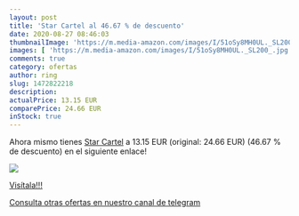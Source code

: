 ```yaml
---
layout: post
title: 'Star Cartel al 46.67 % de descuento'
date: 2020-08-27 08:46:03
thumbnailImage: 'https://m.media-amazon.com/images/I/51oSy8MH0UL._SL200_.jpg'
images: [ 'https://m.media-amazon.com/images/I/51oSy8MH0UL._SL200_.jpg' ]
comments: true
category: ofertas
author: ring
slug: 1472822218
description:
actualPrice: 13.15 EUR
comparePrice: 24.66 EUR
inStock: true
---
```


Ahora mismo tienes [Star Cartel](https://www.amazon.com/dp/1472822218/?tag=redken08-20) a 13.15 EUR (original: 24.66 EUR) (46.67 %  de descuento) en el siguiente enlace!

[![](https://m.media-amazon.com/images/I/51oSy8MH0UL._SL200_.jpg)](https://www.amazon.com/dp/1472822218/?tag=redken08-20)

[Visítala!!!](https://www.amazon.com/dp/1472822218/?tag=redken08-20)

[Consulta otras ofertas en nuestro canal de telegram](https://t.me/s/ofertas25)
